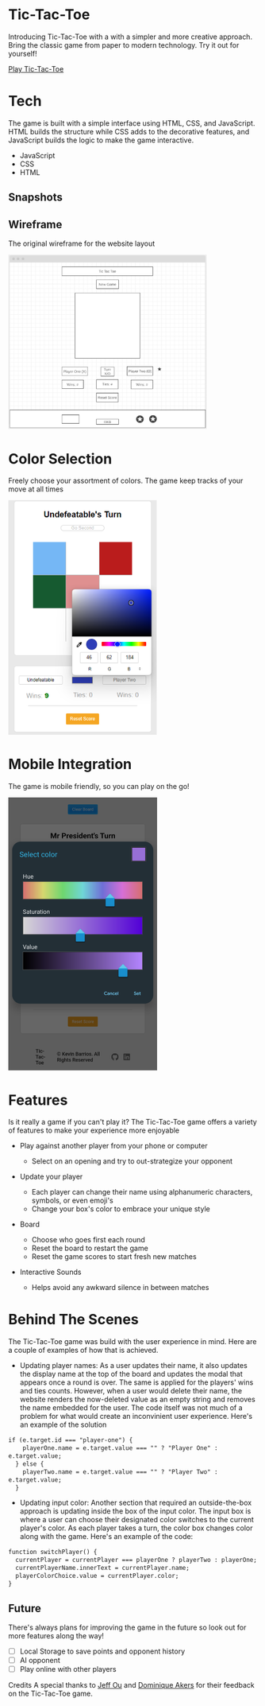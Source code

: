 # Tic-Tac-Toe

Introducing Tic-Tac-Toe with a with a simpler and more creative approach. Bring the classic game from paper to modern technology. Try it out for yourself!

[Play Tic-Tac-Toe](https://kbarrios.dev/tic-tac-toe/)

# Tech

The game is built with a simple interface using HTML, CSS, and JavaScript. HTML builds the structure while CSS adds to the decorative features, and JavaScript builds the logic to make the game interactive.

- JavaScript
- CSS
- HTML

## **Snapshots**
## Wireframe
The original wireframe for the website layout

<img width="400" alt="wireframe" src="./media/tic-tac-toe_wireframe.png">

# Color Selection
Freely choose your assortment of colors. The game keep tracks of your move at all times

<img width="300" alt="color selection box" src="./media/color_selection.png">

# Mobile Integration
The game is mobile friendly, so you can play on the go!

<img width="300" alt="color selection box" src="./media/mobile_view.png">

# Features
Is it really a game if you can't play it? The Tic-Tac-Toe game offers a variety of features to make your experience more enjoyable

- Play against another player from your phone or computer
    - Select on an opening and try to out-strategize your opponent

- Update your player
    - Each player can change their name using alphanumeric characters, symbols, or even emoji's
    - Change your box's color to embrace your unique style

- Board
    - Choose who goes first each round
    - Reset the board to restart the game
    - Reset the game scores to start fresh new matches

- Interactive Sounds
    - Helps avoid any awkward silence in between matches

# Behind The Scenes
The Tic-Tac-Toe game was build with the user experience in mind. Here are a couple of examples of how that is achieved.

- Updating player names: As a user updates their name, it also updates the display name at the top of the board and updates the modal that appears once a round is over. The same is applied for the players' wins and ties counts. However, when a user would delete their name, the website renders the now-deleted value as an empty string and removes the name embedded for the user. The code itself was not much of a problem for what would create an inconvinient user experience. Here's an example of the solution

```
if (e.target.id === "player-one") {
    playerOne.name = e.target.value === "" ? "Player One" : e.target.value;
  } else {
    playerTwo.name = e.target.value === "" ? "Player Two" : e.target.value;
  }
```
- Updating input color: Another section that required an outside-the-box approach is updating inside the box of the input color. The input box is where a user can choose their designated color switches to the current player's color. As each player takes a turn, the color box changes color along with the game. Here's an example of the code:

```
function switchPlayer() {
  currentPlayer = currentPlayer === playerOne ? playerTwo : playerOne;
  currentPlayerName.innerText = currentPlayer.name;
  playerColorChoice.value = currentPlayer.color;
}
```

## Future
There's always plans for improving the game in the future so look out for more features along the way!
- [ ] Local Storage to save points and opponent history
- [ ] AI opponent
- [ ] Play online with other players

Credits
A special thanks to [Jeff Ou](https://github.com/pophero110) and [Dominique Akers](https://github.com/Dommy99) for their feedback on the Tic-Tac-Toe game.
